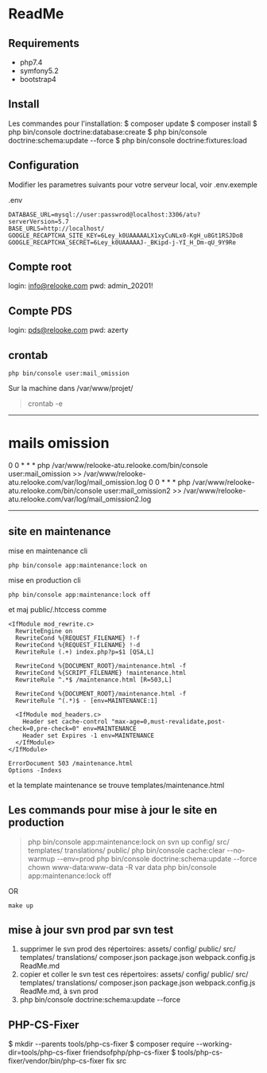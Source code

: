 ReadMe
===

## Requirements

- php7.4
- symfony5.2
- bootstrap4

## Install

Les commandes pour l'installation:
	$ composer update
	$ composer install
	$ php bin/console doctrine:database:create
	$ php bin/console doctrine:schema:update --force
	$ php bin/console doctrine:fixtures:load

## Configuration

Modifier les parametres suivants pour votre serveur local, voir .env.exemple

.env

    DATABASE_URL=mysql://user:passwrod@localhost:3306/atu?serverVersion=5.7
    BASE_URLS=http://localhost/
    GOOGLE_RECAPTCHA_SITE_KEY=6Ley_k0UAAAAALX1xyCuNLx0-KgH_u8Gt1RSJDo8
    GOOGLE_RECAPTCHA_SECRET=6Ley_k0UAAAAAJ-_BKipd-j-YI_H_Dm-qU_9Y9Re

## Compte root 

login: info@relooke.com
pwd: admin_20201!	

## Compte PDS

login: pds@relooke.com
pwd: azerty	

## crontab

    php bin/console user:mail_omission

Sur la machine dans /var/www/projet/
> crontab -e
____________________________________________________________________________________________

# mails omission
0 0 * * * php /var/www/relooke-atu.relooke.com/bin/console user:mail_omission >> /var/www/relooke-atu.relooke.com/var/log/mail_omission.log
0 0 * * * php /var/www/relooke-atu.relooke.com/bin/console user:mail_omission2 >> /var/www/relooke-atu.relooke.com/var/log/mail_omission2.log
___________________________________________________________________________________________________

## site en maintenance

mise en maintenance cli

    php bin/console app:maintenance:lock on

mise en production cli 

    php bin/console app:maintenance:lock off

et maj public/.htccess comme 

```
<IfModule mod_rewrite.c>
  RewriteEngine on
  RewriteCond %{REQUEST_FILENAME} !-f
  RewriteCond %{REQUEST_FILENAME} !-d
  RewriteRule (.+) index.php?p=$1 [QSA,L]

  RewriteCond %{DOCUMENT_ROOT}/maintenance.html -f
  RewriteCond %{SCRIPT_FILENAME} !maintenance.html
  RewriteRule ^.*$ /maintenance.html [R=503,L]

  RewriteCond %{DOCUMENT_ROOT}/maintenance.html -f
  RewriteRule ^(.*)$ - [env=MAINTENANCE:1]

  <IfModule mod_headers.c>
    Header set cache-control "max-age=0,must-revalidate,post-check=0,pre-check=0" env=MAINTENANCE
    Header set Expires -1 env=MAINTENANCE
  </IfModule>
</IfModule>

ErrorDocument 503 /maintenance.html
Options -Indexs
```    

et la template maintenance se trouve templates/maintenance.html

## Les commands pour mise à jour le site en production

> php bin/console app:maintenance:lock on
> svn up config/ src/ templates/ translations/ public/
> php bin/console cache:clear --no-warmup --env=prod
> php bin/console doctrine:schema:update --force
> chown www-data:www-data -R var data
> php bin/console app:maintenance:lock off

OR 

    make up

## mise à jour svn prod par svn test

1. supprimer le svn prod des répertoires: assets/ config/ public/ src/ templates/ translations/ composer.json package.json webpack.config.js ReadMe.md
2. copier et coller le svn test ces répertoires: assets/ config/ public/ src/ templates/ translations/ composer.json package.json webpack.config.js ReadMe.md, à svn prod
3. php bin/console doctrine:schema:update --force

## PHP-CS-Fixer

  $ mkdir --parents tools/php-cs-fixer
  $ composer require --working-dir=tools/php-cs-fixer friendsofphp/php-cs-fixer
  $ tools/php-cs-fixer/vendor/bin/php-cs-fixer fix src